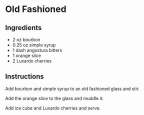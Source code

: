 # Old Fashioned

## Ingredients
- 2 oz bourbon
- 0.25 oz simple syrup
- 1 dash angostura bitters
- 1 orange slice
- 2 Luxardo cherries


## Instructions

Add bourbon and simple syrup to an old fashioned glass and stir.

Add the orange slice to the glass and muddle it.

Add ice cube and Luxardo cherries and serve.